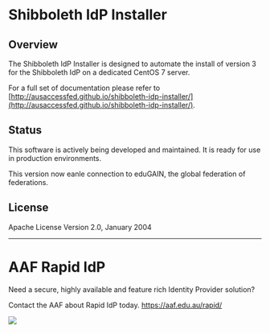 # Shibboleth IdP Installer

## Overview
The Shibboleth IdP Installer is designed to automate the install of version 3 for the Shibboleth IdP on a dedicated CentOS 7 server.

For a full set of documentation please refer to [http://ausaccessfed.github.io/shibboleth-idp-installer/](http://ausaccessfed.github.io/shibboleth-idp-installer/).

## Status
This software is actively being developed and maintained. It is ready for use in production environments.

This version now eanle connection to eduGAIN, the global federation of federations.

## License
Apache License Version 2.0, January 2004

---

# AAF Rapid IdP
Need a secure, highly available and feature rich Identity Provider solution?

Contact the AAF about Rapid IdP today.  https://aaf.edu.au/rapid/

[![](https://aaf.edu.au/images/Rapid-IdP.png)](https://aaf.edu.au/rapid/)

